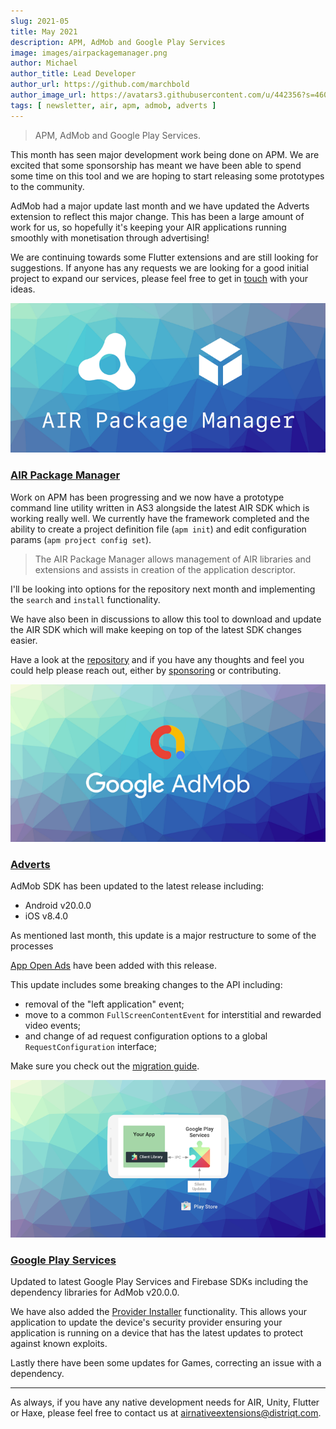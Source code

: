 ```yaml
---
slug: 2021-05
title: May 2021
description: APM, AdMob and Google Play Services 
image: images/airpackagemanager.png
author: Michael
author_title: Lead Developer
author_url: https://github.com/marchbold
author_image_url: https://avatars3.githubusercontent.com/u/442356?s=460&v=4
tags: [ newsletter, air, apm, admob, adverts ]
---
```


> APM, AdMob and Google Play Services.

This month has seen major development work being done on APM. We are excited that some sponsorship has meant we have been able to spend some time on this tool and we are hoping to start releasing some prototypes to the community.

AdMob had a major update last month and we have updated the Adverts extension to reflect this major change. This has been a large amount of work for us, so hopefully it's keeping your AIR applications running smoothly with monetisation through advertising!

We are continuing towards some Flutter extensions and are still looking for suggestions. If anyone has any requests we are looking for a good initial project to expand our services, please feel free to get in [touch](mailto:airnativeextensions@distriqt.com) with your ideas.

<!--truncate-->


![](images/airpackagemanager.png)


### [AIR Package Manager](https://github.com/airsdk/apm)

Work on APM has been progressing and we now have a prototype command line utility written in AS3 alongside the latest AIR SDK which is working really well. We currently have the framework completed and the ability to create a project definition file (`apm init`) and edit configuration params (`apm project config set`).

>
> The AIR Package Manager allows management of AIR libraries and extensions and assists in creation of the application descriptor.
>

I'll be looking into options for the repository next month and implementing the `search` and `install` functionality.

We have also been in discussions to allow this tool to download and update the AIR SDK which will make keeping on top of the latest SDK changes easier. 

Have a look at the [repository](https://github.com/airsdk/apm) and if you have any thoughts and feel you could help please reach out, either by [sponsoring](https://github.com/sponsors/marchbold) or contributing.



![](images/admob.png)


### [Adverts](https://airnativeextensions.com/extension/com.distriqt.Adverts)

AdMob SDK has been updated to the latest release including:
- Android v20.0.0
- iOS v8.4.0

As mentioned last month, this update is a major restructure to some of the processes

[App Open Ads](https://docs.airnativeextensions.com/docs/adverts/app-open-ads) have been added with this release.


This update includes some breaking changes to the API including:
- removal of the "left application" event;
- move to a common `FullScreenContentEvent` for interstitial and rewarded video events;
- and change of ad request configuration options to a global `RequestConfiguration` interface;

Make sure you check out the [migration guide](https://docs.airnativeextensions.com/docs/adverts/migrating-to-version-13).




![](images/googleplayservices.png)

### [Google Play Services](https://github.com/distriqt/ANE-GooglePlayServices)

Updated to latest Google Play Services and Firebase SDKs including the dependency libraries for AdMob v20.0.0.

We have also added the [Provider Installer](https://github.com/distriqt/ANE-GooglePlayServices/wiki/Provider-Installer) functionality. This allows your application to update the device's security provider ensuring your application is running on a device that has the latest updates to protect against known exploits.

Lastly there have been some updates for Games, correcting an issue with a dependency.


---

As always, if you have any native development needs for AIR, Unity, Flutter or Haxe, please feel free to contact us at [airnativeextensions@distriqt.com](mailto:airnativeextensions@distriqt.com).


